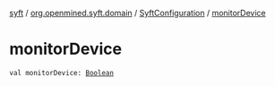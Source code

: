 [syft](../../index.md) / [org.openmined.syft.domain](../index.md) / [SyftConfiguration](index.md) / [monitorDevice](./monitor-device.md)

# monitorDevice

`val monitorDevice: `[`Boolean`](https://kotlinlang.org/api/latest/jvm/stdlib/kotlin/-boolean/index.html)
